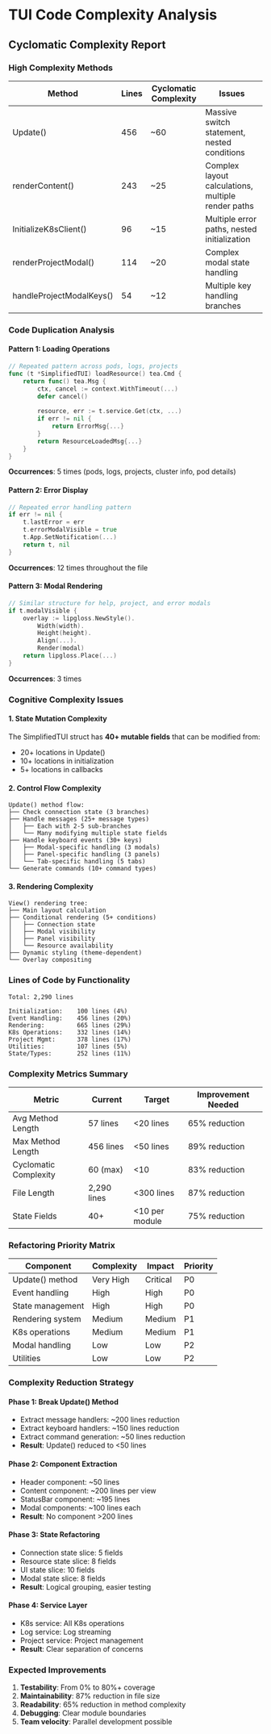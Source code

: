 # TUI Code Complexity Analysis

## Cyclomatic Complexity Report

### High Complexity Methods

| Method | Lines | Cyclomatic Complexity | Issues |
|--------|-------|----------------------|---------|
| Update() | 456 | ~60 | Massive switch statement, nested conditions |
| renderContent() | 243 | ~25 | Complex layout calculations, multiple render paths |
| InitializeK8sClient() | 96 | ~15 | Multiple error paths, nested initialization |
| renderProjectModal() | 114 | ~20 | Complex modal state handling |
| handleProjectModalKeys() | 54 | ~12 | Multiple key handling branches |

### Code Duplication Analysis

#### Pattern 1: Loading Operations
```go
// Repeated pattern across pods, logs, projects
func (t *SimplifiedTUI) loadResource() tea.Cmd {
    return func() tea.Msg {
        ctx, cancel := context.WithTimeout(...)
        defer cancel()
        
        resource, err := t.service.Get(ctx, ...)
        if err != nil {
            return ErrorMsg{...}
        }
        return ResourceLoadedMsg{...}
    }
}
```
**Occurrences**: 5 times (pods, logs, projects, cluster info, pod details)

#### Pattern 2: Error Display
```go
// Repeated error handling pattern
if err != nil {
    t.lastError = err
    t.errorModalVisible = true
    t.App.SetNotification(...)
    return t, nil
}
```
**Occurrences**: 12 times throughout the file

#### Pattern 3: Modal Rendering
```go
// Similar structure for help, project, and error modals
if t.modalVisible {
    overlay := lipgloss.NewStyle().
        Width(width).
        Height(height).
        Align(...).
        Render(modal)
    return lipgloss.Place(...)
}
```
**Occurrences**: 3 times

### Cognitive Complexity Issues

#### 1. State Mutation Complexity
The SimplifiedTUI struct has **40+ mutable fields** that can be modified from:
- 20+ locations in Update()
- 10+ locations in initialization
- 5+ locations in callbacks

#### 2. Control Flow Complexity
```
Update() method flow:
├── Check connection state (3 branches)
├── Handle messages (25+ message types)
│   ├── Each with 2-5 sub-branches
│   └── Many modifying multiple state fields
├── Handle keyboard events (30+ keys)
│   ├── Modal-specific handling (3 modals)
│   ├── Panel-specific handling (3 panels)
│   └── Tab-specific handling (5 tabs)
└── Generate commands (10+ command types)
```

#### 3. Rendering Complexity
```
View() rendering tree:
├── Main layout calculation
├── Conditional rendering (5+ conditions)
│   ├── Connection state
│   ├── Modal visibility
│   ├── Panel visibility
│   └── Resource availability
├── Dynamic styling (theme-dependent)
└── Overlay compositing
```

### Lines of Code by Functionality

```
Total: 2,290 lines

Initialization:    100 lines (4%)
Event Handling:    456 lines (20%)
Rendering:         665 lines (29%)
K8s Operations:    332 lines (14%)
Project Mgmt:      378 lines (17%)
Utilities:         107 lines (5%)
State/Types:       252 lines (11%)
```

### Complexity Metrics Summary

| Metric | Current | Target | Improvement Needed |
|--------|---------|--------|-------------------|
| Avg Method Length | 57 lines | <20 lines | 65% reduction |
| Max Method Length | 456 lines | <50 lines | 89% reduction |
| Cyclomatic Complexity | 60 (max) | <10 | 83% reduction |
| File Length | 2,290 lines | <300 lines | 87% reduction |
| State Fields | 40+ | <10 per module | 75% reduction |

### Refactoring Priority Matrix

| Component | Complexity | Impact | Priority |
|-----------|-----------|---------|----------|
| Update() method | Very High | Critical | P0 |
| Event handling | High | High | P0 |
| State management | High | High | P0 |
| Rendering system | Medium | Medium | P1 |
| K8s operations | Medium | Medium | P1 |
| Modal handling | Low | Low | P2 |
| Utilities | Low | Low | P2 |

### Complexity Reduction Strategy

#### Phase 1: Break Update() Method
- Extract message handlers: ~200 lines reduction
- Extract keyboard handlers: ~150 lines reduction
- Extract command generation: ~50 lines reduction
- **Result**: Update() reduced to <50 lines

#### Phase 2: Component Extraction
- Header component: ~50 lines
- Content component: ~200 lines per view
- StatusBar component: ~195 lines
- Modal components: ~100 lines each
- **Result**: No component >200 lines

#### Phase 3: State Refactoring
- Connection state slice: 5 fields
- Resource state slice: 8 fields
- UI state slice: 10 fields
- Modal state slice: 8 fields
- **Result**: Logical grouping, easier testing

#### Phase 4: Service Layer
- K8s service: All K8s operations
- Log service: Log streaming
- Project service: Project management
- **Result**: Clear separation of concerns

### Expected Improvements

1. **Testability**: From 0% to 80%+ coverage
2. **Maintainability**: 87% reduction in file size
3. **Readability**: 65% reduction in method complexity
4. **Debugging**: Clear module boundaries
5. **Team velocity**: Parallel development possible